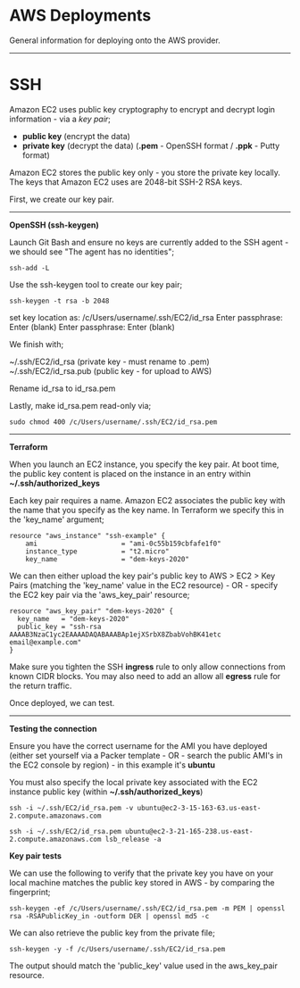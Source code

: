 # AWS Deployments

General information for deploying onto the AWS provider.

___

# **SSH**

Amazon EC2 uses public key cryptography to encrypt and decrypt login information - via a _key pair_;

- **public key**	(encrypt the data)
- **private key**	(decrypt the data)	(**.pem** - OpenSSH format / **.ppk** - Putty format)

Amazon EC2 stores the public key only - you store the private key locally. The keys that Amazon EC2 uses are 2048-bit SSH-2 RSA keys. 

First, we create our key pair.

___

**OpenSSH (ssh-keygen)**

Launch Git Bash and ensure no keys are currently added to the SSH agent - we should see "The agent has no identities";

```
ssh-add -L
```

Use the ssh-keygen tool to create our key pair;

```
ssh-keygen -t rsa -b 2048
```

set key location as:		/c/Users/username/.ssh/EC2/id_rsa
Enter passphrase:		    Enter (blank)
Enter passphrase:		    Enter (blank)

We finish with;

~/.ssh/EC2/id_rsa		    (private key - must rename to .pem)
~/.ssh/EC2/id_rsa.pub		(public key - for upload to AWS)

Rename id_rsa to id_rsa.pem

Lastly, make id_rsa.pem read-only via; 

```
sudo chmod 400 /c/Users/username/.ssh/EC2/id_rsa.pem
```

___

**Terraform**

When you launch an EC2 instance, you specify the key pair. At boot time, the public key content is placed on the instance in an entry within **~/.ssh/authorized_keys**

Each key pair requires a name. Amazon EC2 associates the public key with the name that you specify as the key name. In Terraform we specify this in the 'key_name' argument;

```
resource "aws_instance" "ssh-example" {
    ami                     = "ami-0c55b159cbfafe1f0"
    instance_type           = "t2.micro"
    key_name                = "dem-keys-2020"
```

We can then either upload the key pair's public key to AWS > EC2 > Key Pairs (matching the 'key_name' value in the EC2 resource) - OR - specify the EC2 key pair via the 'aws_key_pair' resource;

```
resource "aws_key_pair" "dem-keys-2020" {
  key_name   = "dem-keys-2020"
  public_key = "ssh-rsa AAAAB3NzaC1yc2EAAAADAQABAAABAp1ejXSrbX8ZbabVohBK41etc email@example.com"
}
```

Make sure you tighten the SSH **ingress** rule to only allow connections from known CIDR blocks. You may also need to add an allow all **egress** rule for the return traffic.

Once deployed, we can test.

___

**Testing the connection**

Ensure you have the correct username for the AMI you have deployed (either set yourself via a Packer template - OR - search the public AMI's in the EC2 console by region) - in this example it's **ubuntu**

You must also specify the local private key associated with the EC2 instance public key (within **~/.ssh/authorized_keys**)

```
ssh -i ~/.ssh/EC2/id_rsa.pem -v ubuntu@ec2-3-15-163-63.us-east-2.compute.amazonaws.com

ssh -i ~/.ssh/EC2/id_rsa.pem ubuntu@ec2-3-21-165-238.us-east-2.compute.amazonaws.com lsb_release -a
```

**Key pair tests**

We can use the following to verify that the private key you have on your local machine matches the public key stored in AWS - by comparing the fingerprint;

```
ssh-keygen -ef /c/Users/username/.ssh/EC2/id_rsa.pem -m PEM | openssl rsa -RSAPublicKey_in -outform DER | openssl md5 -c
```

We can also retrieve the public key from the private file;

```
ssh-keygen -y -f /c/Users/username/.ssh/EC2/id_rsa.pem
```

The output should match the 'public_key' value used in the aws_key_pair resource.